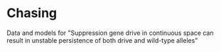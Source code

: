 # Chasing
Data and models for "Suppression gene drive in continuous space can result in unstable persistence of both drive and wild-type alleles"
